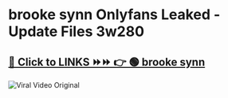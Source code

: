 
 # brooke synn Onlyfans Leaked - Update Files 3w280

## <h2><a href="https://clipsfans.com/brooke_synn&ref=git">🔗 Click to LINKS ⏩⏩ 👉 🟢 brooke synn </a></h2>

<a href="https://clipsfans.com/brooke_synn&ref=git" rel="nofollow" data-target="animated-image.originalLink"><img src="https://i.ibb.co.com/xMMVF88/686577567.gif" alt="Viral Video Original" style="max-width: 100%; display: inline-block;" data-target="animated-image.originalImage"></a>

